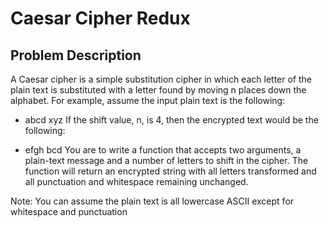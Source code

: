 # Caesar Cipher Redux

## Problem Description
A Caesar cipher is a simple substitution cipher in which each letter of the plain text is substituted with a letter found by moving n places down the alphabet. For example, assume the input plain text is the following:

* abcd xyz
If the shift value, n, is 4, then the encrypted text would be the following:  

* efgh bcd
You are to write a function that accepts two arguments, a plain-text message and a number of letters to shift in the cipher. The function will return an encrypted string with all letters transformed and all punctuation and whitespace remaining unchanged.  

Note: You can assume the plain text is all lowercase ASCII except for whitespace and punctuation  